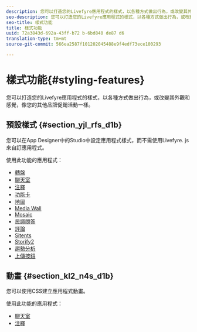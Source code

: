 ```yaml
---
description: 您可以打造您的Livefyre應用程式的樣式，以各種方式做出行為，或改變其外觀和感覺，像您的其他品牌促銷活動一樣。
seo-description: 您可以打造您的Livefyre應用程式的樣式，以各種方式做出行為，或改變其外觀和感覺，像您的其他品牌促銷活動一樣。
seo-title: 樣式功能
title: 樣式功能
uuid: 72a3843d-692a-43ff-b72 b-6bd840 de87 d6
translation-type: tm+mt
source-git-commit: 566ea2587f101202045488e9f4edf73ece100293

---
```



# 樣式功能{#styling-features}

您可以打造您的Livefyre應用程式的樣式，以各種方式做出行為，或改變其外觀和感覺，像您的其他品牌促銷活動一樣。

## 預設樣式 {#section_yjl_rfs_d1b}

您可以在App Designer中的Studio中設定應用程式樣式，而不需使用Livefyre. js來自訂應用程式。

使用此功能的應用程式：

* [轉盤](/help/using/c-about-apps/c-carousel-app/c-carousel-app.md#c_carousel_app)
* [聊天室](/help/using/c-about-apps/c-chat-app/c-chat-app.md#c_chat_app)
* [注釋](/help/using/c-about-apps/c-comments/c-comments.md)
* [功能卡](/help/using/c-about-apps/c-feature-card-app/c-feature-card-app.md#c_feature_card_app)
* [地圖](/help/using/c-about-apps/c-map-app/c-map-app.md#c_map_app)
* [Media Wall](/help/using/c-about-apps/c-media-wall-app/c-media-wall-app.md#c_media_wall_app)
* [Mosaic](/help/using/c-about-apps/c-mosaic-app/c-mosaic-app.md#c_mosaic_app)
* [民調問答](/help/using/c-about-apps/c-polls-app/c-polls-app.md#c_polls_app)
* [評論](/help/using/c-about-apps/c-reviews-app/c-reviews-app.md#c_reviews_app)
* [Sitents](/help/using/c-about-apps/c-sidenotes-app/c-sidenotes-app.md#c_sidenotes_app)
* [Storify2](/help/using/c-about-apps/c-storify2/c-storify2.md#c_storify2)
* [趨勢分析](/help/using/c-about-apps/c-trending-app/c-trending-app.md#c_trending_app)
* [上傳按鈕](/help/using/c-about-apps/c-upload-button-app/c-upload-button-app.md#c_upload_button_app)

## 動畫 {#section_kl2_n4s_d1b}

您可以使用CSS建立應用程式動畫。

使用此功能的應用程式：

* [聊天室](/help/using/c-about-apps/c-chat-app/c-chat-app.md#c_chat_app)
* [注釋](/help/using/c-about-apps/c-comments/c-comments.md)

